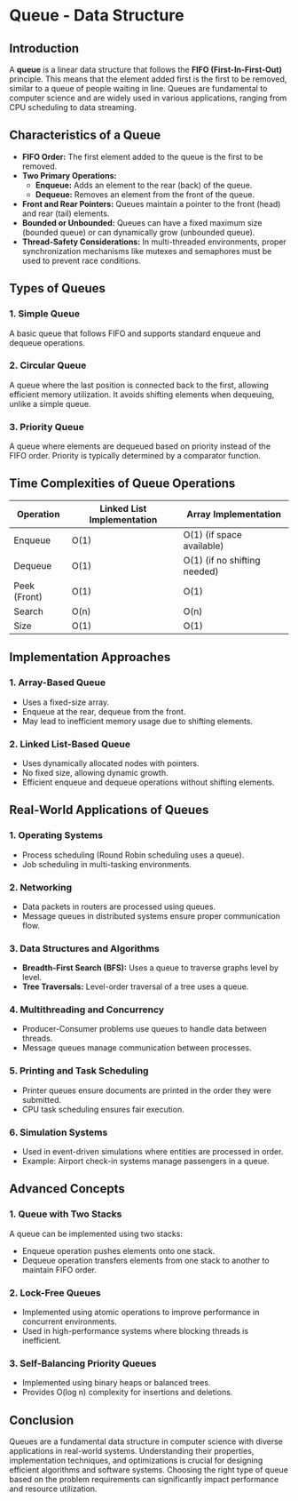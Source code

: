 # Queue - Data Structure

## Introduction

A **queue** is a linear data structure that follows the **FIFO (First-In-First-Out)** principle. This means that the element added first is the first to be removed, similar to a queue of people waiting in line. Queues are fundamental to computer science and are widely used in various applications, ranging from CPU scheduling to data streaming.

## Characteristics of a Queue

- **FIFO Order:** The first element added to the queue is the first to be removed.
- **Two Primary Operations:**
  - **Enqueue:** Adds an element to the rear (back) of the queue.
  - **Dequeue:** Removes an element from the front of the queue.
- **Front and Rear Pointers:** Queues maintain a pointer to the front (head) and rear (tail) elements.
- **Bounded or Unbounded:** Queues can have a fixed maximum size (bounded queue) or can dynamically grow (unbounded queue).
- **Thread-Safety Considerations:** In multi-threaded environments, proper synchronization mechanisms like mutexes and semaphores must be used to prevent race conditions.

## Types of Queues

### 1. **Simple Queue**

A basic queue that follows FIFO and supports standard enqueue and dequeue operations.

### 2. **Circular Queue**

A queue where the last position is connected back to the first, allowing efficient memory utilization. It avoids shifting elements when dequeuing, unlike a simple queue.

### 3. **Priority Queue**

A queue where elements are dequeued based on priority instead of the FIFO order. Priority is typically determined by a comparator function.

## Time Complexities of Queue Operations

| Operation    | Linked List Implementation | Array Implementation         |
| ------------ | -------------------------- | ---------------------------- |
| Enqueue      | O(1)                       | O(1) (if space available)    |
| Dequeue      | O(1)                       | O(1) (if no shifting needed) |
| Peek (Front) | O(1)                       | O(1)                         |
| Search       | O(n)                       | O(n)                         |
| Size         | O(1)                       | O(1)                         |

## Implementation Approaches

### 1. **Array-Based Queue**

- Uses a fixed-size array.
- Enqueue at the rear, dequeue from the front.
- May lead to inefficient memory usage due to shifting elements.

### 2. **Linked List-Based Queue**

- Uses dynamically allocated nodes with pointers.
- No fixed size, allowing dynamic growth.
- Efficient enqueue and dequeue operations without shifting elements.

## Real-World Applications of Queues

### 1. **Operating Systems**

- Process scheduling (Round Robin scheduling uses a queue).
- Job scheduling in multi-tasking environments.

### 2. **Networking**

- Data packets in routers are processed using queues.
- Message queues in distributed systems ensure proper communication flow.

### 3. **Data Structures and Algorithms**

- **Breadth-First Search (BFS):** Uses a queue to traverse graphs level by level.
- **Tree Traversals:** Level-order traversal of a tree uses a queue.

### 4. **Multithreading and Concurrency**

- Producer-Consumer problems use queues to handle data between threads.
- Message queues manage communication between processes.

### 5. **Printing and Task Scheduling**

- Printer queues ensure documents are printed in the order they were submitted.
- CPU task scheduling ensures fair execution.

### 6. **Simulation Systems**

- Used in event-driven simulations where entities are processed in order.
- Example: Airport check-in systems manage passengers in a queue.

## Advanced Concepts

### 1. **Queue with Two Stacks**

A queue can be implemented using two stacks:

- Enqueue operation pushes elements onto one stack.
- Dequeue operation transfers elements from one stack to another to maintain FIFO order.

### 2. **Lock-Free Queues**

- Implemented using atomic operations to improve performance in concurrent environments.
- Used in high-performance systems where blocking threads is inefficient.

### 3. **Self-Balancing Priority Queues**

- Implemented using binary heaps or balanced trees.
- Provides O(log n) complexity for insertions and deletions.

## Conclusion

Queues are a fundamental data structure in computer science with diverse applications in real-world systems. Understanding their properties, implementation techniques, and optimizations is crucial for designing efficient algorithms and software systems. Choosing the right type of queue based on the problem requirements can significantly impact performance and resource utilization.

